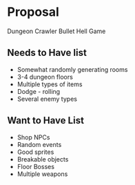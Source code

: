 # Proposal

Dungeon Crawler Bullet Hell Game

## Needs to Have list

- Somewhat randomly generating rooms
- 3-4 dungeon floors
- Multiple types of items
- Dodge - rolling
- Several enemy types

## Want to Have List

- Shop NPCs
- Random events
- Good sprites
- Breakable objects
- Floor Bosses
- Multiple weapons

